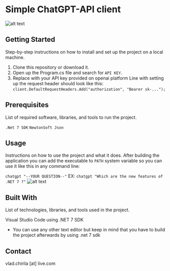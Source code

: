 # Simple ChatGPT-API client
![alt text](https://pixabay.com/get/g4dccc990fb27810252d4f8718c4d0384e5276861f60f1e715b48d8d35fac74169cae3d597c1d15d1dfc5c219cc1c445100dbb5700ccf2227071f8de4247673d4afd30f3d898808e2bb5a82fe306230d4_640.jpg)

## Getting Started
Step-by-step instructions on how to install and set up the project on a local machine.

1. Clone this repository or download it.
2. Open up the Program.cs file and search for `API KEY`.
3. Replace with your API key provided on openai platform
Line with setting up the request header should look like this:
`client.DefaultRequestHeaders.Add("authorization", "Bearer sk-...");`

## Prerequisites
List of required software, libraries, and tools to run the project.

`.Net 7 SDK`
`NewtonSoft Json`

## Usage
Instructions on how to use the project and what it does.
After building the application you can add the executable to `PATH` system variable so you can use it like this in any command line:

`chatgpt "--YOUR QUESTION--"`
EX:
`chatgpt "Which are the new features of .NET 7 ?"`
![alt text](https://i.imgur.com/QVKAe2s.png)

## Built With
List of technologies, libraries, and tools used in the project.

Visual Studio Code using .NET 7 SDK
- You can use any other text editor but keep in mind that you have to build the project afterwards by using .net 7 sdk

## Contact
vlad.chirila [at] live.com
